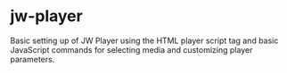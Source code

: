 # jw-player

Basic setting up of JW Player using the HTML player script tag and basic JavaScript commands for selecting media and customizing player parameters.
